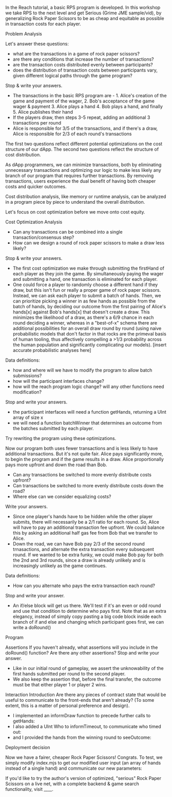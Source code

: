 In the Reach tutorial, a basic RPS program is developed. In this workshop we take RPS to the next level and get Serious (Grime JME sample/vid), by generalizing Rock Paper Scissors to be as cheap and equitable as possible in transaction costs for each player.

Problem Analysis

Let's answer these questions:
- what are the transactions in a game of rock paper scissors?
- are there any conditions that increase the number of transactions?
- are the transaction costs distributed evenly between participants?
- does the distribution of transaction costs between participants vary, given different logical paths through the game program?


Stop & write your answers.

- The transactions in the basic RPS program are - 1. Alice's creation of the game and payment of the wager, 2. Bob's acceptance of the game wager & payment 3. Alice plays a hand 4. Bob plays a hand, and finally 5. Alice publishes their hand
- If the players draw, then steps 3-5 repeat, adding an additional 3 transactions per round
- Alice is responsible for 3/5 of the transactions, and if there's a draw, Alice is responsible for 2/3 of each round's transactions

The first two questions reflect different potential optimizations on the cost structure of our dApp. The second two questions reflect the structure of cost distribution.

As dApp programmers, we can minimize transactions, both by eliminating unnecessary transactions and optimizing our logic to make less likely any branch of our program that requires further transactions. By removing transactions, users experience the dual benefit of having both cheaper costs and quicker outcomes.

Cost distribution analysis, like memory or runtime analysis, can be analyzed in a program piece by piece to understand the overall distribution.

Let's focus on cost optimization before we move onto cost equity.

Cost Optimization Analysis
- Can any transactions can be combined into a single transaction/consensus step?
- How can we design a round of rock paper scissors to make a draw less likely?

Stop & write your answers.

- The first cost optimization we make through submitting the firstHand of each player as they join the game. By simultaneously paying the wager and submitting a hand, one transaction is eliminated for each player.
- One could force a player to randomly choose a different hand if they draw, but this isn't fun or really a proper game of rock paper scissors. Instead, we can ask each player to submit a batch of hands. Then, we can prioritize picking a winner in as few hands as possible from the batch of hands, by deciding our outcome from the first pairing of Alice's hands[x] against Bob's hands[x] that doesn't create a draw. This minimizes the likelihood of a draw, as there's a 6/9 chance in each round deciding a winner, whereas in a "best-of-x" schema there are additional possibilities for an overall draw round by round (using naive probabilistic models that don't factor in that rocks are the primeval basis of human tooling, thus affectively compelling a >1/3 probability across the human population and significantly complicating our models). [insert accurate probabilistic analyses here]

Data definitions:
- how and where will we have to modify the program to allow batch submissions? 
- how will the participant interfaces change?
- how will the reach program logic change? will any other functions need modification?

Stop and write your answers.
- the participant interfaces will need a function getHands, returning a UInt array of size x
- we will need a function batchWinner that determines an outcome from the batches submitted by each player.

Try rewriting the program using these optimizations.

Now our program both uses fewer transactions and is less likely to have additional transactions. But it's not quite fair. Alice pays significantly more, to begin the program and if the game results in a draw. Alice proportionally pays more upfront and down the road than Bob.

 - Can any transactions be switched to more evenly distribute costs upfront?
 - Can transactions be switched to more evenly distribute costs down the road?
 - Where else can we consider equalizing costs?

 Write your answers.

 - Since one player's hands have to be hidden while the other player submits, there will necessarily be a 2/1 ratio for each round. So, Alice will have to pay an additional transaction fee upfront. We could balance this by asking an additional half gas fee from Bob that we transfer to Alice.
 - Down the road, we can have Bob pay 2/3 of the second round trnasactions, and alternate the extra transaction every subsequent round. If we wanted to be extra funky, we could make Bob pay for both the 2nd and 3rd rounds, since a draw is already unlikely and is increasingly unlikely as the game continues.

 Data definitions:
 - How can you alternate who pays the extra transaction each round?

Stop and write your answer.

- An if/else block will get us there. We'll test if it's an even or odd round and use that condition to determine who pays first. Note that as an extra elegancy, instead of simply copy pasting a big code block inside each branch of if and else and changing which participant goes first, we can write a doRound()

Program


Assertions
If you haven't already, what assertions will you include in the doRound() function? Are there any other assertions? Stop and write your answer.


- Like in our initial round of gameplay, we assert the unknowability of the first hands submitted per round to the second player.
- We also keep the assertion that, before the final transfer, the outcome must be that either player 1 or player 2 wins.

Interaction Introduction
Are there any pieces of contract state that would be useful to communicate to the front-ends that aren't already? (To some extent, this is a matter of personal preference and design).

- I implemented an informDraw function to precede further calls to getHands:
- I also added a UInt Who to informTimeout, to communicate who timed out:
- and I provided the hands from the winning round to seeOutcome:


Deployment decision

Now we have a fairer, cheaper Rock Paper Scissors! Congrats. To test, we simply modify index.mjs to get our modified user input (an array of hands instead of a single hand) and communicate our new parameters:

If you'd like to try the author's version of optimized, "serious" Rock Paper Scissors on a live net, with a complete backend & game search functionality, visit ____.